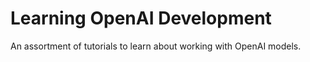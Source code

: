 # Learning OpenAI Development

An assortment of tutorials to learn about working with OpenAI models.